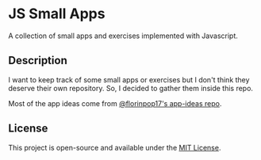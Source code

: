 # JS Small Apps

A collection of small apps and exercises implemented with Javascript.

## Description

I want to keep track of some small apps or exercises but I don't think they deserve their own repository. So, I decided to gather them inside this repo.

Most of the app ideas come from [@florinpop17's app-ideas repo](https://github.com/florinpop17/app-ideas).

## License

This project is open-source and available under the [MIT License](./LICENSE).
